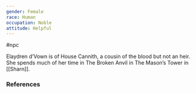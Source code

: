 ```yaml
---
gender: Female
race: Human
occupation: Noble
attitude: Helpful
---
```

 #npc 

Elaydren d’Vown is of House Cannith, a cousin of the blood but not an heir. She spends much of her time in The Broken Anvil in The Mason’s Tower in [[Sharn]].

### References
